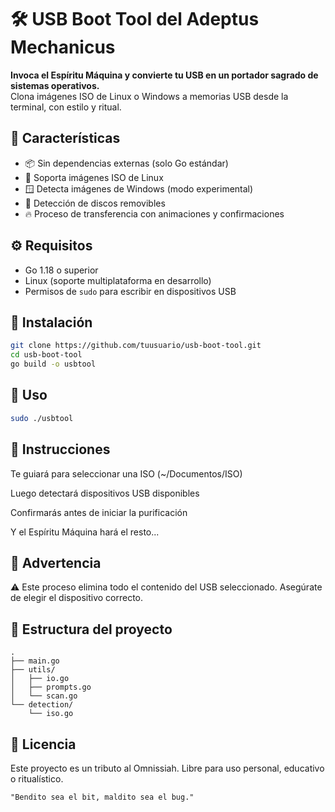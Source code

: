 # 🛠️ USB Boot Tool del Adeptus Mechanicus

**Invoca el Espíritu Máquina y convierte tu USB en un portador sagrado de sistemas operativos.**  
Clona imágenes ISO de Linux o Windows a memorias USB desde la terminal, con estilo y ritual.

## 🚀 Características

- 📦 Sin dependencias externas (solo Go estándar)
- 🐧 Soporta imágenes ISO de Linux
- 🪟 Detecta imágenes de Windows (modo experimental)
- 🧠 Detección de discos removibles
- 🔥 Proceso de transferencia con animaciones y confirmaciones

## ⚙️ Requisitos

- Go 1.18 o superior
- Linux (soporte multiplataforma en desarrollo)
- Permisos de `sudo` para escribir en dispositivos USB

## 🧪 Instalación

```bash
git clone https://github.com/tuusuario/usb-boot-tool.git
cd usb-boot-tool
go build -o usbtool
```

## 🧙 Uso

```bash
sudo ./usbtool
```

## 📜 Instrucciones

Te guiará para seleccionar una ISO (~/Documentos/ISO)

Luego detectará dispositivos USB disponibles

Confirmarás antes de iniciar la purificación

Y el Espíritu Máquina hará el resto...

## 🛑 Advertencia

⚠️ Este proceso elimina todo el contenido del USB seleccionado. Asegúrate de elegir el dispositivo correcto.

## 🧩 Estructura del proyecto

```
.
├── main.go
├── utils/
│   ├── io.go
│   ├── prompts.go
│   └── scan.go
└── detection/
    └── iso.go
```

## 🧿 Licencia

Este proyecto es un tributo al Omnissiah.
Libre para uso personal, educativo o ritualístico.

```
"Bendito sea el bit, maldito sea el bug."
```
